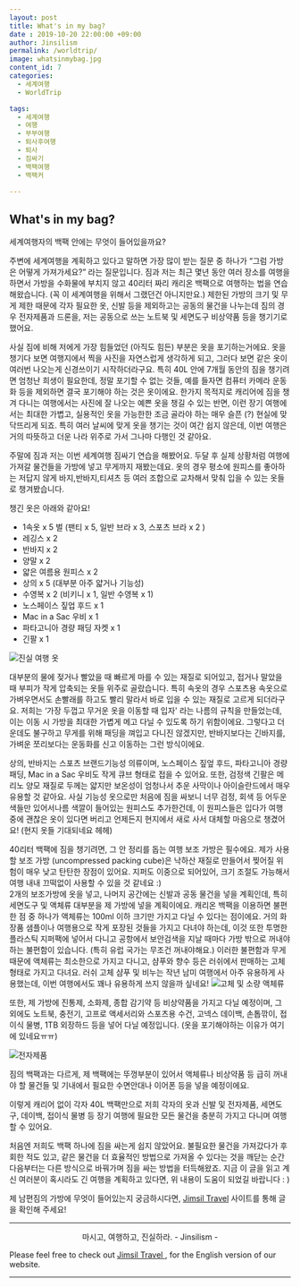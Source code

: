 ```yaml
---
layout: post
title: What's in my bag?
date : 2019-10-20 22:00:00 +09:00
author: Jinsilism
permalink: /worldtrip/
image: whatsinmybag.jpg
content_id: 7
categories:
  - 세계여행
  - WorldTrip

tags:
  - 세계여행
  - 여행
  - 부부여행
  - 퇴사후여행
  - 퇴사
  - 짐싸기
  - 백팩여행
  - 백팩커

---
```


## What's in my bag?
세계여행자의 백팩 안에는 무엇이 들어있을까요?

주변에 세계여행을 계획하고 있다고 말하면 가장 많이 받는 질문 중 하나가 “그럼 가방은 어떻게 가져가세요?” 라는 질문입니다.
짐과 저는 최근 몇년 동안 여러 장소를 여행을 하면서 가방을 수화물에 부치지 않고 40리터 짜리 캐리온 백팩으로 여행하는 법을 연습해왔습니다. (꼭 이 세계여행을 위해서 그랬던건 아니지만요.)
제한된 가방의 크기 및 무게 제한 때문에 각자 필요한 옷, 신발 등을 제외하고는 공동의 물건을 나누는데 짐의 경우 전자제품과 드론을, 저는 공동으로 쓰는 노트북 및 세면도구 비상약품 등을 챙기기로 했어요.

사실 짐에 비해 저에게 가장 힘들었던 (아직도 힘든) 부분은 옷을 포기하는거에요. 옷을 챙기다 보면 여행지에서 찍을 사진을 자연스럽게 생각하게 되고, 그러다 보면 같은 옷이 여러번 나오는게 신경쓰이기 시작하더라구요. 특히 40L 안에 7개월 동안의 짐을 챙기려면 엄청난 희생이 필요한데, 정말 포기할 수 없는 것들, 예를 들자면 컴퓨터 카메라 운동화 등을 제외하면 결국 포기해야 하는 것은 옷이에요. 한가지 목적지로 캐리어에 짐을 챙겨 다니는 여행에서는 사진에 잘 나오는 예쁜 옷을 챙길 수 있는 반면, 이런 장기 여행에서는 최대한 가볍고, 실용적인 옷을 가능한한 조금 골라야 하는 매우 슬픈 (?) 현실에 맞닥뜨리게 되죠. 특히 여러 날씨에 맞게 옷을 챙기는 것이 여간 쉽지 않은데, 이번 여행은 거의 따뜻하고 더운 나라 위주로 가서 그나마 다행인 것 같아요.

주말에 짐과 저는 이번 세계여행 짐싸기 연습을 해봤어요. 두달 후 실제 상황처럼 여행에 가져갈 물건들을 가방에 넣고 무게까지 재봤는데요. 옷의 경우 평소에 원피스를 좋아하는 저답지 않게 바지,반바지,티셔츠 등 여러 조합으로 교차해서 맞춰 입을 수 있는 옷들로 챙겨봤습니다.

챙긴 옷은 아래와 같아요!
* 1속옷 x 5 벌 (팬티 x 5, 일반 브라 x 3, 스포츠 브라 x 2 )
* 레깅스 x 2
* 반바지 x 2
* 양말 x 2
* 얇은 여름용 원피스 x 2
* 상의 x 5 (대부분 아주 얇거나 기능성)
* 수영복 x 2 (비키니 x 1, 일반 수영복 x 1)
* 노스페이스 짚업 후드 x 1
* Mac in a Sac 우비 x 1
* 파타고니아 경량 패딩 자켓 x 1
* 긴팔 x 1

![진실 여행 옷](https://lh3.googleusercontent.com/CeNWbG3Y7cx6X00WAzEa5d9fUtSL6Zo6UlvRCW-gFkUJkCUM1-kFlZv23dY3pJ50xFBRCvqJhhRReX2w0d4QRxeJ6h-zyIqrfFdrrjufmv9GriNW6EjaKn7vh3PM2zyqvPT3F2sXAXSxOLxsK4XN4vk3dCS-SweL9JziyuPsI8GxxRlgxAvTa0EBTaaHThgBQWCAJJYUpY_ve1fqLJSekiZhBlSLrvAiZc_JM1XkjT8qBdwcAIcQ6M_S8NH61Vr949h3PVA90OJLRhIldVRm8fFj3Sw63y9xN7VYL_kiKhRw4kWvgzr79MJ-CyNu8XlchQ6cvz_CVYcuaXXcqqd2pQL5-U8aw28Fy18X321b4a_it1I4TQWduIxJLm4nExIq00VppTFyWGbVCe_1bKi3boSvrC675s1aQdxMycmd3vnxEilG_sW76f1x72E-sH7Hv3a0XhxNVqsnzfVVtr9bv86FajB4ODLhpzNDfva2bzpyrAhwBa3OkEnPZGRa2oHvcRO5edarWM3xiwx6eWD9HwCGVDG28RHV-h7sexjpWR5U4X56TYzGQ_qRoUhYg43Ke56VSRd8d58PY6wo7oVrnmEbBnV5vRp0msBf7tj5kV9-ZPKS5QoA85qILqNv12Uz7pwaFBgPkSaVPfWZJVw4NDFz_aX7obRLNJveGYNnM-Jxmc-qmzXLfQ=w938-h643-no)


대부분의 물에 젖거나 빨았을 때 빠르게 마를 수 있는 재질로 되어있고, 접거나 말았을 때 부피가 작게 압축되는 옷들 위주로 골랐습니다. 특히 속옷의 경우 스포츠용 속옷으로 가벼우면서도 손빨래를 하고도 빨리 말라서 바로 입을 수 있는 재질로 고르게 되더라구요. 저희는 ‘가장 두껍고 무거운 옷을 이동할 때 입자' 라는 나름의 규칙을 만들었는데, 이는 이동 시 가방을 최대한 가볍게 메고 다닐 수 있도록 하기 위함이에요. 그렇다고 더운데도 불구하고 무게를 위해 패딩을 껴입고 다니진 않겠지만, 반바지보다는 긴바지를, 가벼운 쪼리보다는 운동화를 신고 이동하는 그런 방식이에요.

상의, 반바지는 스포츠 브랜드기능성 의류이며, 노스페이스 짚엎 후드, 파타고니아 경량패딩, Mac in a Sac 우비도 작게 큐브 형태로 접을 수 있어요.
또한, 검정색 긴팔은 메리노 양모 재질로 두께는 얇지만 보온성이 엄청나서 추운 사막이나 아이슬란드에서 매우 유용할 것 같아요. 사실 기능성 옷으로만 처음에 짐을 싸보니 너무 검정, 회색 등 어두운 색들만 있어서나름 색깔이 들어있는 원피스도 추가한건데, 이 원피스들은 입다가 여행 중에 괜찮은 옷이 있다면 버리고 언제든지 현지에서 새로 사서 대체할 마음으로 챙겼어요! (현지 옷들 기대되네요 헤헤)

40리터 백팩에 짐을 챙기려면, 그 안 정리를 돕는 여행 보조 가방은 필수에요. 제가 사용할 보조 가방 (uncompressed packing cube)은 낙하산 재질로 만들어서 찢어질 위험이 매우 낮고 탄탄한 장점이 있어요. 지퍼도 이중으로 되어있어, 크기 조절도 가능해서 여행 내내 끄떡없이 사용할 수 있을 것 같네요 :)  
2개의 보조가방에 옷을 넣고, 나머지 공간에는 신발과 공동 물건을 넣을 계획인데, 특히 세면도구 및 액체류 대부분을 제 가방에 넣을 계획이에요. 캐리온 백팩을 이용하면 불편한 점 중 하나가 액체류는 100ml 이하 크기만 가지고 다닐 수 있다는 점이에요. 거의 화장품 샘플이나 여행용으로 작게 포장된 것들을 가지고 다녀야 하는데, 이것 또한 투명한 플라스틱 지퍼팩에 넣어서 다니고 공항에서 보안검색을 지날 때마다 가방 밖으로 꺼내야하는 불편함이 있습니다. (특히 유럽 국가는 무조건 꺼내야해요.) 이러한 불편함과 무게 때문에 액체류는 최소한으로 가지고 다니고, 샴푸와 향수 등은 러쉬에서 판매하는 고체형태로 가지고 다녀요. 러쉬 고체 샴푸 및 비누는 작년 남미 여행에서 아주 유용하게 사용했는데, 이번 여행에서도 꽤나 유용하게 쓰지 않을까 싶네요!
![고체 및 소량 액체류](https://lh3.googleusercontent.com/-qXpBBsgBS3DrerdXTmbCpbB1ET7Hf_4Wq7-zKd9DLrHov-CMwTmsAFzK2FBpCBTKuY7LqpEFAVlKpvlZoS3dHNX2RG4FR1fTT8fG45u79nLtHrWxve3XUZ7VBWEYfDB6b8Uc8EjRDZyE4_qLCz6yQiYioJCBNfmB2Z5m4gwocm3ei_jlcs1vh1pmxo21-rrzIThB3NcBEYlNLBQ-12InuwG2bmdUZMwA5F7NSAWF0m-LIozKKzYOoRtOqyvEeGghM3R7DzFfMqCfmbXiQVi4FHlkEcWx5nFtNDtAyrft1T9DmqJYcZZhgxIAhEZ-JdHVRWPTTf9-oceKSjVO-ZcJHFthvxQQyJKH1v44wvcXGVME3y12n8rZwiJ29CGRBrtKtR4NOjCQGo71iqN6890uJ4sDCVn0bjA-ddC7FtZXV8kycr3QwoISIvrgvwHUD-8l5iD-ZB08-rMZvkH0GnFIKcN7a4AW81DodjqqQWwxum27Fhg3jZukcWpPK2giYUZm-eQ7VHzs_CdDKW3AQae0XpUNPi4fEatniF2DYM7VVzRidsKt3pxmBqhBlFAZvxHtg37zLYd9qOZpJpoHTeC98NM5ouL196G3v_sKGoKSXrGn7QtIXF5akl96MB55EmUlVQrz0XObnRLlNA0dHEb2x0sBGKZFnqNxRt4eax6pUvS3c_D4Nl1_g=w269-h202-no)

또한, 제 가방에 진통제, 소화제, 종합 감기약 등  비상약품을 가지고 다닐 예정이며, 그 외에도 노트북, 충전기, 고프로 액세서리와 스포츠용 수건, 고넥스 데이백, 손톱깎이, 접이식 물병, 1TB 외장하드 등을 넣어 다닐 예정입니다. (옷을 포기해야하는 이유가 여기에 있네요ㅠㅠ)

![전자제품](https://lh3.googleusercontent.com/Bz8T557ei_SdVe7yaqTgWaFK4BcDpixNyIf26NvVx4dLh9m2zDelPLnbec4Vf3oF-lUqSpsVWkQS3eTlZu4wead__re06YI2AZ4O0j5-lv9n0WAifuheW1rHNrfssjEr1wIkhVoofiqJFVJOFC_r57MJjWTTK3ft42SO_nWpSd8nKJ9aAti9Kn47VUignNpS3-QyaDpIfm8nOu11zxYfvqyg-8Q3DxpsWwcu2V6MpRLJfTdAJfLL370txSaw4w4gbL8r27vKj4P30eg45RjSkgHPCVGPmRophIRfpeDYskfAaTR0dj63vWCJI7VHrIaIkZioQTSKqWt7cvbX5dI6sdIr6p_XzURzePU_qxPxGm7eimg0cGQSP8cFmls9kQivvIfhIxt40kgsvJglpOQU5kFmdJ6jIUbUaoqPmR68sNZWOLGRkhSVSoFPVmPl7aIZ4nDDqaAPwKjHjDT6QmOH4bvJLcvqn5GgNY9u7-WsI4bZAHupPWDKWSW-q4eMPe1c822J7OaRUpk038R-hi9O-CJt4PbLT6yQAMbljFRMkEeDDvUto7eldIStMqhz9RylfGP2r8er57DgdRz7Mjgw5iPtb7hWKW_mlqiFATn3V2R6BfFb_Qk2pMHDixLV9NTUbwkKoM1RPRKnXpzNDYTDsSFBxExfgEaPPwxi30zJ6--paScTlSQarg=w2044-h1532-no)

짐의 백팩과는 다르게, 제 백팩에는 뚜껑부분이 있어서 액체류나 비상약품 등 급히 꺼내야 할 물건들 및 기내에서 필요한 수면안대나 이어폰 등을 넣을 예정이에요.

이렇게 캐리어 없이 각자 40L 백팩만으로 저희 각자의 옷과 신발 및 전자제품, 세면도구, 데이백, 접이식 물병 등 장기 여행에 필요한 모든 물건을 충분히 가지고 다니며 여행할 수 있어요.

처음엔 저희도 백팩 하나에 짐을 싸는게 쉽지 않았어요.
불필요한 물건을 가져갔다가 후회한 적도 있고, 같은 물건을 더 효율적인 방법으로 가져올 수 있다는 것을 깨닫는 순간 다음부터는 다른 방식으로 바꿔가며 짐을 싸는 방법을 터득해왔죠. 지금 이 글을 읽고 계신 여러분이 혹시라도 긴 여행을 계획하고 있다면, 위 내용이 도움이 되었길 바랍니다 : )

제 남편짐의 가방에 무엇이 들어있는지 궁금하시다면, [Jimsil Travel](https://www.jimsil.com) 사이트를 통해 글을 확인해 주세요!

<hr>
<div style="text-align: center">
마시고, 여행하고, 진실하라.
- Jinsilism -
</div>

Please feel free to check out <a href="https://jimsil.com" target="_blank"> Jimsil Travel </a>, for the English version of our website.
<hr>
